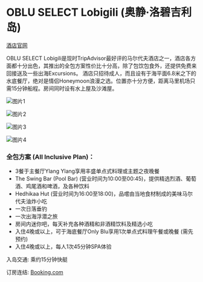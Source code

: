 # OBLU SELECT Lobigili (奥静·洛碧吉利岛)

[酒店官网](https://www.coloursofoblu.com/oblu-select-lobigili)

OBLU SELECT Lobigili是现时TripAdvisor最好评的马尔代夫酒店之一，酒店各方面都十分出色，其推出的全包方案性价比十分高，除了包饮包食外，还提供免费来回接送及一些出海Excursions。
酒店只招待成人，而且设有于海平面6.8米之下的水底餐厅，绝对是情侣Honeymoon浪漫之选。位置亦十分方便，距离马里机场只需15分钟船程。房间同时设有水上屋及沙滩屋。

![图片1](https://www.daydaytravel.hk/wp-content/uploads/2019/06/oblu-select-lobigili.jpg)

![图片2](https://www.daydaytravel.hk/wp-content/uploads/2019/06/oblu-select-lobigili-water-villas.jpg)

![图片3](https://www.daydaytravel.hk/wp-content/uploads/2019/06/oblu-select-lobigili-Only-BLU-under-ocean-restaurant.jpg)

![图片4](https://www.daydaytravel.hk/wp-content/uploads/2019/06/oblu-select-lobigili-water-villa.jpg)

### 全包方案 (All Inclusive Plan)：

- 3餐于主餐厅Ylang Ylang享用丰盛单点式料理或主题之夜晚餐
- The Swing Bar (Pool Bar) (营业时间为10:00至00:45)，提供精选烈酒、葡萄酒、鸡尾酒和啤酒，及各种饮料
- Hedhikaa Hut (营业时间为16:00至18:00)，品嚐由当地食材制成的美味马尔代夫油炸小吃
- 一次日落垂钓
- 一次出海浮潜之旅
- 房间内迷你吧，每天补充各种酒精和非酒精饮料及精选小吃
- 入住4晚或以上，可于海底餐厅Only Blu享用1次单点式料理午餐或晚餐 (需先预约)
- 入住4晚或以上，每人1次45分钟SPA体验

入岛交通: 乘约15分钟快艇

订房连结: [Booking.com](https://www.daydaytravel.hk/out/booking-com-oblu-select-lobigili)

